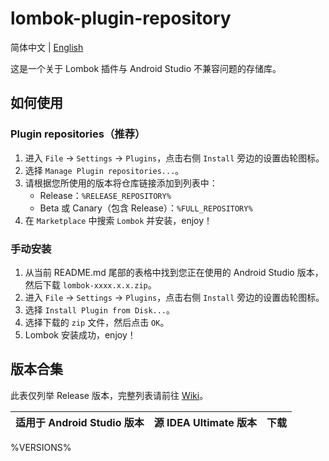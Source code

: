 # lombok-plugin-repository

简体中文 | [English](/README.EN.md)

这是一个关于 Lombok 插件与 Android Studio 不兼容问题的存储库。

## 如何使用

### Plugin repositories（推荐）

1. 进入 `File` -> `Settings` -> `Plugins`，点击右侧 `Install` 旁边的设置齿轮图标。
2. 选择 `Manage Plugin repositories...`。
3. 请根据您所使用的版本将仓库链接添加到列表中：
    + Release：`%RELEASE_REPOSITORY%`
    + Beta 或 Canary（包含 Release）：`%FULL_REPOSITORY%`
4. 在 `Marketplace` 中搜索 `Lombok` 并安装，enjoy！

### 手动安装

1. 从当前 README.md 尾部的表格中找到您正在使用的 Android Studio 版本，然后下载 `lombok-xxxx.x.x.zip`。
2. 进入 `File` -> `Settings` -> `Plugins`，点击右侧 `Install` 旁边的设置齿轮图标。
3. 选择 `Install Plugin from Disk...`。
4. 选择下载的 `zip` 文件，然后点击 `OK`。
5. Lombok 安装成功，enjoy！

## 版本合集

此表仅列举 Release 版本，完整列表请前往 [Wiki](%WIKI_URL%)。

| 适用于 Android Studio 版本 | 源 IDEA Ultimate 版本 | 下载 |
|-----------------------|--------------------|----|
%VERSIONS%
